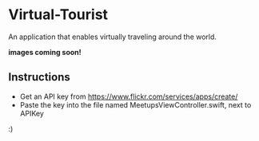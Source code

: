 # Virtual-Tourist

An application that enables virtually traveling around the world. 

**images coming soon!**

## Instructions
- Get an API key from https://www.flickr.com/services/apps/create/
- Paste the key into the file named MeetupsViewController.swift, next to APIKey 

:)
